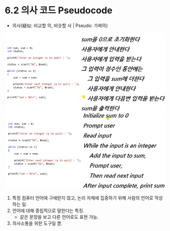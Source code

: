 # 6.2 의사 코드 Pseudocode
* 의사(疑似: 비교할 의, 비슷할 사 | Pseudo: 가짜의)

![](../images/chapter6/while4.png)
![](../images/chapter6/while5.png)

1. 특정 컴퓨터 언어에 구애받지 않고, 논리 자체에 집중하기 위해 사람의 언어로 작성하는 일.
2. 언어에 대해 중립적으로 말한다는 특징.
    - 같은 문장을 보고 다른 언어로도 표현 가능.
3. 의사소통을 위한 도구일 뿐.